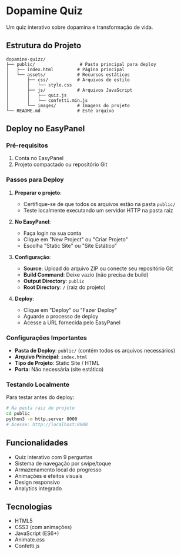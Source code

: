 # Dopamine Quiz

Um quiz interativo sobre dopamina e transformação de vida.

## Estrutura do Projeto

```
dopamine-quizz/
├── public/                 # Pasta principal para deploy
│   ├── index.html         # Página principal
│   └── assets/            # Recursos estáticos
│       ├── css/           # Arquivos de estilo
│       │   └── style.css
│       ├── js/            # Arquivos JavaScript
│       │   ├── quiz.js
│       │   └── confetti.min.js
│       └── images/        # Imagens do projeto
└── README.md              # Este arquivo
```

## Deploy no EasyPanel

### Pré-requisitos
1. Conta no EasyPanel
2. Projeto compactado ou repositório Git

### Passos para Deploy

1. **Preparar o projeto**:
   - Certifique-se de que todos os arquivos estão na pasta `public/`
   - Teste localmente executando um servidor HTTP na pasta raiz

2. **No EasyPanel**:
   - Faça login na sua conta
   - Clique em "New Project" ou "Criar Projeto"
   - Escolha "Static Site" ou "Site Estático"

3. **Configuração**:
   - **Source**: Upload do arquivo ZIP ou conecte seu repositório Git
   - **Build Command**: Deixe vazio (não precisa de build)
   - **Output Directory**: `public`
   - **Root Directory**: `/` (raiz do projeto)

4. **Deploy**:
   - Clique em "Deploy" ou "Fazer Deploy"
   - Aguarde o processo de deploy
   - Acesse a URL fornecida pelo EasyPanel

### Configurações Importantes

- **Pasta de Deploy**: `public/` (contém todos os arquivos necessários)
- **Arquivo Principal**: `index.html`
- **Tipo de Projeto**: Static Site / HTML
- **Porta**: Não necessária (site estático)

### Testando Localmente

Para testar antes do deploy:

```bash
# Na pasta raiz do projeto
cd public
python3 -m http.server 8000
# Acesse: http://localhost:8000
```

## Funcionalidades

- Quiz interativo com 9 perguntas
- Sistema de navegação por swipe/toque
- Armazenamento local do progresso
- Animações e efeitos visuais
- Design responsivo
- Analytics integrado

## Tecnologias

- HTML5
- CSS3 (com animações)
- JavaScript (ES6+)
- Animate.css
- Confetti.js